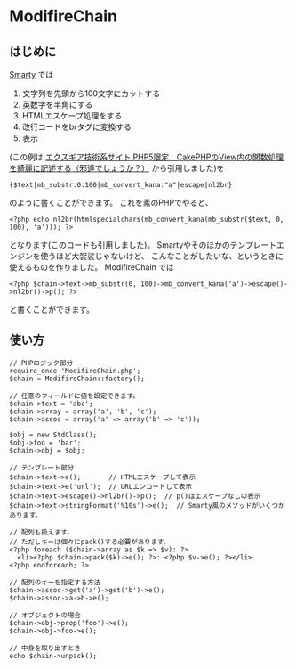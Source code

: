 ModifireChain
=============

はじめに
--------
[Smarty](http://www.smarty.net/manual/ja/) では

1. 文字列を先頭から100文字にカットする
2. 英数字を半角にする
3. HTMLエスケープ処理をする
4. 改行コードをbrタグに変換する
5. 表示

(この例は [エクスギア技術系サイト PHP5限定　CakePHPのView内の関数処理を綺麗に記述する（邪道でしょうか？）](http://www.exgear.jp/tech/doc/detail/85) から引用しました)を

    {$text|mb_substr:0:100|mb_convert_kana:"a"|escape|nl2br}

のように書くことができます。 これを素のPHPでやると、

    <?php echo nl2br(htmlspecialchars(mb_convert_kana(mb_substr($text, 0, 100), 'a'))); ?>

となります(このコードも引用しました)。
Smartyやそのほかのテンプレートエンジンを使うほど大袈裟じゃないけど、
こんなことがしたいな、というときに使えるものを作りました。
ModifireChain では

    <?php $chain->text->mb_substr(0, 100)->mb_convert_kana('a')->escape()->nl2br()->p(); ?>

と書くことができます。

使い方
------

    // PHPロジック部分
    require_once 'ModifireChain.php';
    $chain = ModifireChain::factory();
    
    // 任意のフィールドに値を設定できます。
    $chain->text = 'abc';
    $chain->array = array('a', 'b', 'c');
    $chain->assoc = array('a' => array('b' => 'c'));
    
    $obj = new StdClass();
    $obj->foo = 'bar';
    $chain->obj = $obj;
    
    // テンプレート部分
    $chain->text->e();       // HTMLエスケープして表示
    $chain->text->e('url');  // URLエンコードして表示
    $chain->text->escape()->nl2br()->p();  // p()はエスケープなしの表示
    $chain->text->stringFormat('%10s')->e();  // Smarty風のメソッドがいくつかあります。

    // 配列も扱えます。
    // ただしキーは個々にpack()する必要があります。
    <?php foreach ($chain->array as $k => $v): ?>
      <li><?php $chain->pack($k)->e(); ?>: <?php $v->e(); ?></li>
    <?php endforeach; ?>
    
    // 配列のキーを指定する方法
    $chain->assoc->get('a')->get('b')->e();
    $chain->assoc->a->b->e();
    
    // オブジェクトの場合
    $chain->obj->prop('foo')->e();
    $chain->obj->foo->e();
    
    // 中身を取り出すとき
    echo $chain->unpack();
